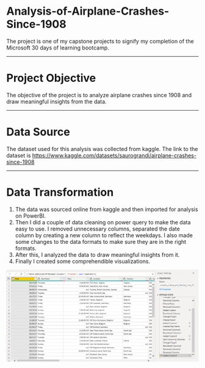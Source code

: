 # Analysis-of-Airplane-Crashes-Since-1908
The project is one of my capstone projects to signify my completion of the Microsoft 30 days of learning bootcamp.

----
# Project Objective
The objective of the project is to analyze airplane crashes since 1908 and draw meaningful insights from the data.

----
# Data Source
The dataset used for this analysis was collected from kaggle. The link to the dataset is https://www.kaggle.com/datasets/saurograndi/airplane-crashes-since-1908

----
# Data Transformation
1) The data was sourced online from kaggle and then imported for analysis on PowerBI.
2) Then I did a couple of data cleaning on power query  to make the data easy to use. I removed unnecessary columns, separated the date column by creating a new column to reflect the weekdays. I also made some changes to the data formats to make sure they are in the right formats.
3) After this, I analyzed the data to draw meaningful insights from it.
4) Finally I created some comprehendible visualizations.
<img src= "https://github.com/Oluwapelumidcoder/Analysis-of-Airplane-Crashes-Since-1908/blob/main/query.png" >
